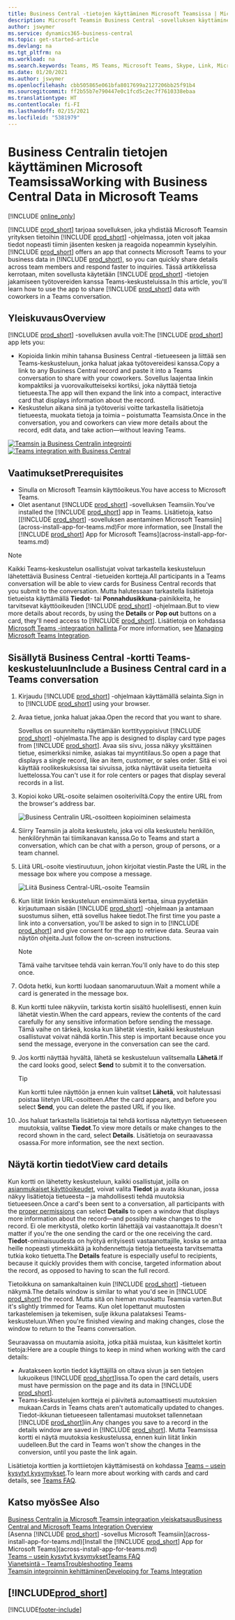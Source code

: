 ```yaml
---
title: Business Central -tietojen käyttäminen Microsoft Teamsissa | Microsoft Docs
description: Microsoft Teamsin Business Central -sovelluksen käyttäminen.
author: jswymer
ms.service: dynamics365-business-central
ms.topic: get-started-article
ms.devlang: na
ms.tgt_pltfrm: na
ms.workload: na
ms.search.keywords: Teams, MS Teams, Microsoft Teams, Skype, Link, Microsoft 365, collaborate, collaboration, teamwork
ms.date: 01/20/2021
ms.author: jswymer
ms.openlocfilehash: cbb505865e061bfa8017699a2127206bb25f91b4
ms.sourcegitcommit: ff2b55b7e790447e0c1fcd5c2ec7f7610338ebaa
ms.translationtype: HT
ms.contentlocale: fi-FI
ms.lasthandoff: 02/15/2021
ms.locfileid: "5381979"
---
```

# <a name="working-with-business-central-data-in-microsoft-teams"></a><span data-ttu-id="e6e0a-103">Business Centralin tietojen käyttäminen Microsoft Teamsissa</span><span class="sxs-lookup"><span data-stu-id="e6e0a-103">Working with Business Central Data in Microsoft Teams</span></span>

[!INCLUDE [online_only](includes/online_only.md)]

<span data-ttu-id="e6e0a-104">[!INCLUDE [prod_short](includes/prod_short.md)] tarjoaa sovelluksen, joka yhdistää Microsoft Teamsin yrityksen tietoihin [!INCLUDE [prod_short](includes/prod_short.md)] -ohjelmassa, joten voit jakaa tiedot nopeasti tiimin jäsenten kesken ja reagoida nopeammin kyselyihin.</span><span class="sxs-lookup"><span data-stu-id="e6e0a-104">[!INCLUDE [prod_short](includes/prod_short.md)] offers an app that connects Microsoft Teams to your business data in [!INCLUDE [prod_short](includes/prod_short.md)], so you can quickly share details across team members and respond faster to inquiries.</span></span> <span data-ttu-id="e6e0a-105">Tässä artikkelissa kerrotaan, miten sovellusta käytetään [!INCLUDE [prod_short](includes/prod_short.md)] -tietojen jakamiseen työtovereiden kanssa Teams-keskusteluissa.</span><span class="sxs-lookup"><span data-stu-id="e6e0a-105">In this article, you'll learn how to use the app to share [!INCLUDE [prod_short](includes/prod_short.md)] data with coworkers in a Teams conversation.</span></span>

## <a name="overview"></a><span data-ttu-id="e6e0a-106">Yleiskuvaus</span><span class="sxs-lookup"><span data-stu-id="e6e0a-106">Overview</span></span>

<span data-ttu-id="e6e0a-107">[!INCLUDE [prod_short](includes/prod_short.md)] -sovelluksen avulla voit:</span><span class="sxs-lookup"><span data-stu-id="e6e0a-107">The [!INCLUDE [prod_short](includes/prod_short.md)] app lets you:</span></span>

- <span data-ttu-id="e6e0a-108">Kopioida linkin mihin tahansa Business Central -tietueeseen ja liittää sen Teams-keskusteluun, jonka haluat jakaa työtovereidesi kanssa.</span><span class="sxs-lookup"><span data-stu-id="e6e0a-108">Copy a link to any Business Central record and paste it into a Teams conversation to share with your coworkers.</span></span> <span data-ttu-id="e6e0a-109">Sovellus laajentaa linkin kompaktiksi ja vuorovaikutteiseksi kortiksi, joka näyttää tietoja tietueesta.</span><span class="sxs-lookup"><span data-stu-id="e6e0a-109">The app will then expand the link into a compact, interactive card that displays information about the record.</span></span>
- <span data-ttu-id="e6e0a-110">Keskustelun aikana sinä ja työtoverisi voitte tarkastella lisätietoja tietueesta, muokata tietoja ja toimia – poistumatta Teamsista.</span><span class="sxs-lookup"><span data-stu-id="e6e0a-110">Once in the conversation, you and coworkers can view more details about the record, edit data, and take action&mdash;without leaving Teams.</span></span>

<span data-ttu-id="e6e0a-111">[![Teamsin ja Business Centralin integrointi](media/teams-intro-v3.png)](media/teams-intro-v3.png#lightbox)</span><span class="sxs-lookup"><span data-stu-id="e6e0a-111">[![Teams integration with Business Central](media/teams-intro-v3.png)](media/teams-intro-v3.png#lightbox)</span></span>

## <a name="prerequisites"></a><span data-ttu-id="e6e0a-112">Vaatimukset</span><span class="sxs-lookup"><span data-stu-id="e6e0a-112">Prerequisites</span></span>

- <span data-ttu-id="e6e0a-113">Sinulla on Microsoft Teamsin käyttöoikeus.</span><span class="sxs-lookup"><span data-stu-id="e6e0a-113">You have access to Microsoft Teams.</span></span>
- <span data-ttu-id="e6e0a-114">Olet asentanut [!INCLUDE [prod_short](includes/prod_short.md)] -sovelluksen Teamsiin.</span><span class="sxs-lookup"><span data-stu-id="e6e0a-114">You've installed the [!INCLUDE [prod_short](includes/prod_short.md)] app in Teams.</span></span> <span data-ttu-id="e6e0a-115">Lisätietoja, katso [[!INCLUDE [prod_short](includes/prod_short.md)] -sovelluksen asentaminen Microsoft Teamsiin](across-install-app-for-teams.md)</span><span class="sxs-lookup"><span data-stu-id="e6e0a-115">For more information, see [Install the [!INCLUDE [prod_short](includes/prod_short.md)] App for Microsoft Teams](across-install-app-for-teams.md)</span></span>

> [!NOTE]
> <span data-ttu-id="e6e0a-116">Kaikki Teams-keskustelun osallistujat voivat tarkastella keskusteluun lähetettäviä Business Central -tietueiden kortteja.</span><span class="sxs-lookup"><span data-stu-id="e6e0a-116">All participants in a Teams conversation will be able to view cards for Business Central records that you submit to the conversation.</span></span> <span data-ttu-id="e6e0a-117">Mutta halutessaan tarkastella lisätietoja tietueista käyttämällä **Tiedot**- tai **Ponnahdusikkuna**-painikkeita, he tarvitsevat käyttöoikeuden [!INCLUDE [prod_short](includes/prod_short.md)] -ohjelmaan.</span><span class="sxs-lookup"><span data-stu-id="e6e0a-117">But to view more details about records, by using the **Details** or **Pop out** buttons on a card, they'll need access to [!INCLUDE [prod_short](includes/prod_short.md)].</span></span> <span data-ttu-id="e6e0a-118">Lisätietoja on kohdassa [Microsoft Teams -integraation hallinta](admin-teams-integration.md#minimum-requirements-1).</span><span class="sxs-lookup"><span data-stu-id="e6e0a-118">For more information, see [Managing Microsoft Teams Integration](admin-teams-integration.md#minimum-requirements-1).</span></span>

## <a name="include-a-business-central-card-in-a-teams-conversation"></a><span data-ttu-id="e6e0a-119">Sisällytä Business Central -kortti Teams-keskusteluun</span><span class="sxs-lookup"><span data-stu-id="e6e0a-119">Include a Business Central card in a Teams conversation</span></span>

1. <span data-ttu-id="e6e0a-120">Kirjaudu [!INCLUDE [prod_short](includes/prod_short.md)] -ohjelmaan käyttämällä selainta.</span><span class="sxs-lookup"><span data-stu-id="e6e0a-120">Sign in to [!INCLUDE [prod_short](includes/prod_short.md)] using your browser.</span></span>
2. <span data-ttu-id="e6e0a-121">Avaa tietue, jonka haluat jakaa.</span><span class="sxs-lookup"><span data-stu-id="e6e0a-121">Open the record that you want to share.</span></span>

    <span data-ttu-id="e6e0a-122">Sovellus on suunniteltu näyttämään korttityyppisivut [!INCLUDE [prod_short](includes/prod_short.md)] -ohjelmasta.</span><span class="sxs-lookup"><span data-stu-id="e6e0a-122">The app is designed to display card type pages from [!INCLUDE [prod_short](includes/prod_short.md)].</span></span> <span data-ttu-id="e6e0a-123">Avaa siis sivu, jossa näkyy yksittäinen tietue, esimerkiksi nimike, asiakas tai myyntitilaus.</span><span class="sxs-lookup"><span data-stu-id="e6e0a-123">So open a page that displays a single record, like an item, customer, or sales order.</span></span> <span data-ttu-id="e6e0a-124">Sitä ei voi käyttää roolikeskuksissa tai sivuissa, jotka näyttävät useita tietueita luettelossa.</span><span class="sxs-lookup"><span data-stu-id="e6e0a-124">You can't use it for role centers or pages that display several records in a list.</span></span>

3. <span data-ttu-id="e6e0a-125">Kopioi koko URL-osoite selaimen osoiteriviltä.</span><span class="sxs-lookup"><span data-stu-id="e6e0a-125">Copy the entire URL from the browser's address bar.</span></span>

   ![Business Centralin URL-osoitteen kopioiminen selaimesta](media/teams-url-v2.png)
4. <span data-ttu-id="e6e0a-127">Siirry Teamsiin ja aloita keskustelu, joka voi olla keskustelu henkilön, henkilöryhmän tai tiimikanavan kanssa.</span><span class="sxs-lookup"><span data-stu-id="e6e0a-127">Go to Teams and start a conversation, which can be chat with a person, group of persons, or a team channel.</span></span>

    <!--Teams imposes a few limitations here eg. you cannot unfurl a link during a Voice/Video call :/ We should probably only mention this in a Troubleshooting section (and i hope it will also be fixed soon)-->
5. <span data-ttu-id="e6e0a-128">Liitä URL-osoite viestiruutuun, johon kirjoitat viestin.</span><span class="sxs-lookup"><span data-stu-id="e6e0a-128">Paste the URL in the message box where you compose a message.</span></span>

   ![Liitä Business Central-URL-osoite Teamsiin](media/teams-paste-url-v2.png)
6. <span data-ttu-id="e6e0a-130">Kun liität linkin keskusteluun ensimmäistä kertaa, sinua pyydetään kirjautumaan sisään [!INCLUDE [prod_short](includes/prod_short.md)] -ohjelmaan ja antamaan suostumus siihen, että sovellus hakee tiedot.</span><span class="sxs-lookup"><span data-stu-id="e6e0a-130">The first time you paste a link into a conversation, you'll be asked to sign in to [!INCLUDE [prod_short](includes/prod_short.md)] and give consent for the app to retrieve data.</span></span> <span data-ttu-id="e6e0a-131">Seuraa vain näytön ohjeita.</span><span class="sxs-lookup"><span data-stu-id="e6e0a-131">Just follow the on-screen instructions.</span></span>

    > [!NOTE]
    > <span data-ttu-id="e6e0a-132">Tämä vaihe tarvitsee tehdä vain kerran.</span><span class="sxs-lookup"><span data-stu-id="e6e0a-132">You'll only have to do this step once.</span></span>

7. <span data-ttu-id="e6e0a-133">Odota hetki, kun kortti luodaan sanomaruutuun.</span><span class="sxs-lookup"><span data-stu-id="e6e0a-133">Wait a moment while a card is generated in the message box.</span></span>

8. <span data-ttu-id="e6e0a-134">Kun kortti tulee näkyviin, tarkista kortin sisältö huolellisesti, ennen kuin lähetät viestin.</span><span class="sxs-lookup"><span data-stu-id="e6e0a-134">When the card appears, review the contents of the card carefully for any sensitive information before sending the message.</span></span> <span data-ttu-id="e6e0a-135">Tämä vaihe on tärkeä, koska kun lähetät viestin, kaikki keskusteluun osallistuvat voivat nähdä kortin.</span><span class="sxs-lookup"><span data-stu-id="e6e0a-135">This step is important because once you send the message, everyone in the conversation can see the card.</span></span>

9. <span data-ttu-id="e6e0a-136">Jos kortti näyttää hyvältä, lähetä se keskusteluun valitsemalla **Lähetä**.</span><span class="sxs-lookup"><span data-stu-id="e6e0a-136">If the card looks good, select **Send** to submit it to the conversation.</span></span>

    > [!TIP]
    > <span data-ttu-id="e6e0a-137">Kun kortti tulee näyttöön ja ennen kuin valitset **Lähetä**, voit halutessasi poistaa liitetyn URL-osoitteen.</span><span class="sxs-lookup"><span data-stu-id="e6e0a-137">After the card appears, and before you select **Send**, you can delete the pasted URL if you like.</span></span>

10. <span data-ttu-id="e6e0a-138">Jos haluat tarkastella lisätietoja tai tehdä kortissa näytettyyn tietueeseen muutoksia, valitse **Tiedot**.</span><span class="sxs-lookup"><span data-stu-id="e6e0a-138">To view more details or make changes to the record shown in the card, select **Details**.</span></span> <span data-ttu-id="e6e0a-139">Lisätietoja on seuraavassa osassa.</span><span class="sxs-lookup"><span data-stu-id="e6e0a-139">For more information, see the next section.</span></span>

## <a name="view-card-details"></a><span data-ttu-id="e6e0a-140">Näytä kortin tiedot</span><span class="sxs-lookup"><span data-stu-id="e6e0a-140">View card details</span></span>

<span data-ttu-id="e6e0a-141">Kun kortti on lähetetty keskusteluun, kaikki osallistujat, joilla on [asianmukaiset käyttöoikeudet](admin-teams-integration.md#permissions), voivat valita **Tiedot** ja avata ikkunan, jossa näkyy lisätietoja tietueesta – ja mahdollisesti tehdä muutoksia tietueeseen.</span><span class="sxs-lookup"><span data-stu-id="e6e0a-141">Once a card's been sent to a conversation, all participants with the [proper permissions](admin-teams-integration.md#permissions) can select **Details** to open a window that displays more information about the record&mdash;and possibly make changes to the record.</span></span> <span data-ttu-id="e6e0a-142">Ei ole merkitystä, oletko kortin lähettäjä vai vastaanottaja.</span><span class="sxs-lookup"><span data-stu-id="e6e0a-142">It doesn't matter if you're the one sending the card or the one receiving the card.</span></span> <span data-ttu-id="e6e0a-143">**Tiedot**-ominaisuudesta on hyötyä erityisesti vastaanottajille, koska se antaa heille nopeasti ytimekkäitä ja kohdennettuja tietoja tietueesta tarvitsematta tutkia koko tietuetta.</span><span class="sxs-lookup"><span data-stu-id="e6e0a-143">The **Details** feature is especially useful to recipients, because it quickly provides them with concise, targeted information about the record, as opposed to having to scan the full record.</span></span>

<span data-ttu-id="e6e0a-144">Tietoikkuna on samankaltainen kuin [!INCLUDE [prod_short](includes/prod_short.md)] -tietueen näkymä.</span><span class="sxs-lookup"><span data-stu-id="e6e0a-144">The details window is similar to what you'd see in [!INCLUDE [prod_short](includes/prod_short.md)] the record.</span></span> <span data-ttu-id="e6e0a-145">Mutta sitä on hieman muokattu Teamsia varten.</span><span class="sxs-lookup"><span data-stu-id="e6e0a-145">But it's slightly trimmed for Teams.</span></span> <span data-ttu-id="e6e0a-146">Kun olet lopettanut muutosten tarkastelemisen ja tekemisen, sulje ikkuna palataksesi Teams-keskusteluun.</span><span class="sxs-lookup"><span data-stu-id="e6e0a-146">When you're finished viewing and making changes, close the window to return to the Teams conversation.</span></span>

<span data-ttu-id="e6e0a-147">Seuraavassa on muutamia asioita, jotka pitää muistaa, kun käsittelet kortin tietoja:</span><span class="sxs-lookup"><span data-stu-id="e6e0a-147">Here are a couple things to keep in mind when working with the card details:</span></span>

- <span data-ttu-id="e6e0a-148">Avatakseen kortin tiedot käyttäjillä on oltava sivun ja sen tietojen lukuoikeus [!INCLUDE [prod_short](includes/prod_short.md)]issa.</span><span class="sxs-lookup"><span data-stu-id="e6e0a-148">To open the card details, users must have permission on the page and its data in [!INCLUDE [prod_short](includes/prod_short.md)].</span></span>
- <span data-ttu-id="e6e0a-149">Teams-keskustelujen kortteja ei päivitetä automaattisesti muutoksien mukaan.</span><span class="sxs-lookup"><span data-stu-id="e6e0a-149">Cards in Teams chats aren't automatically updated to changes.</span></span> <span data-ttu-id="e6e0a-150">Tiedot-ikkunan tietueeseen tallentamasi muutokset tallennetaan [!INCLUDE [prod_short](includes/prod_short.md)]iin.</span><span class="sxs-lookup"><span data-stu-id="e6e0a-150">Any changes you save to a record in the details window are saved in [!INCLUDE [prod_short](includes/prod_short.md)].</span></span> <span data-ttu-id="e6e0a-151">Mutta Teamsissa kortti ei näytä muutoksia keskustelussa, ennen kuin liität linkin uudelleen.</span><span class="sxs-lookup"><span data-stu-id="e6e0a-151">But the card in Teams won't show the changes in the conversion, until you paste the link again.</span></span>

<span data-ttu-id="e6e0a-152">Lisätietoja korttien ja korttiietojen käyttämisestä on kohdassa [Teams – usein kysytyt kysymykset](teams-faq.md).</span><span class="sxs-lookup"><span data-stu-id="e6e0a-152">To learn more about working with cards and card details, see [Teams FAQ](teams-faq.md).</span></span>

## <a name="see-also"></a><span data-ttu-id="e6e0a-153">Katso myös</span><span class="sxs-lookup"><span data-stu-id="e6e0a-153">See Also</span></span>

[<span data-ttu-id="e6e0a-154">Business Centralin ja Microsoft Teamsin integraation yleiskatsaus</span><span class="sxs-lookup"><span data-stu-id="e6e0a-154">Business Central and Microsoft Teams Integration Overview</span></span>](across-teams-overview.md)  
<span data-ttu-id="e6e0a-155">[Asenna [!INCLUDE [prod_short](includes/prod_short.md)] -sovellus Microsoft Teamsiin](across-install-app-for-teams.md)</span><span class="sxs-lookup"><span data-stu-id="e6e0a-155">[Install the [!INCLUDE [prod_short](includes/prod_short.md)] App for Microsoft Teams](across-install-app-for-teams.md)</span></span>  
[<span data-ttu-id="e6e0a-156">Teams – usein kysytyt kysymykset</span><span class="sxs-lookup"><span data-stu-id="e6e0a-156">Teams FAQ</span></span>](teams-faq.md)  
[<span data-ttu-id="e6e0a-157">Vianetsintä – Teams</span><span class="sxs-lookup"><span data-stu-id="e6e0a-157">Troubleshooting Teams</span></span>](admin-teams-troubleshooting.md)  
[<span data-ttu-id="e6e0a-158">Teamsin integroinnin kehittäminen</span><span class="sxs-lookup"><span data-stu-id="e6e0a-158">Developing for Teams Integration</span></span>](/dynamics365/business-central/dev-itpro/developer/devenv-develop-for-teams)  

## [!INCLUDE[prod_short](includes/free_trial_md.md)]  


[!INCLUDE[footer-include](includes/footer-banner.md)]